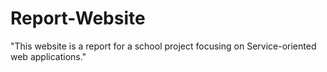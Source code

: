 # Report-Website
"This website is a report for a school project focusing on Service-oriented web applications."
